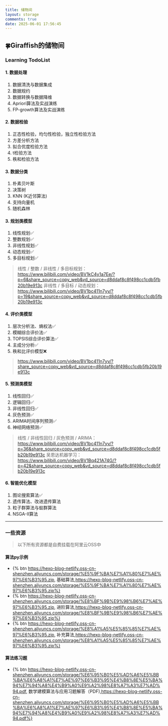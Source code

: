 ```yaml
---
title: 储物间
layout: storage
comments: true
date: 2025-06-01 17:56:45
---
```

<div class="markdown-body">

## 🍀Giraffish的储物间

### Learning TodoList

#### 1. 数据处理

1. 数据清洗与数据集成
2. 数据规约
3. 数据转换与数据降维
4. Apriori算法及实战演练
5. FP-growth算法及实战演练

#### 2. 数据检验

1. 正态性检验，均匀性检验，独立性检验方法
2. 方差分析方法
3. 拟合优度检验方法
4. t检验方法
5. 秩和检验方法

#### 3. 数据分类

1. 朴素贝叶斯
2. 决策树
3. KNN (K近邻算法)
4. 支持向量机
5. 随机森林

#### 3. 规划类模型

1. 线性规划✅
2. 整数规划✅
3. 非线性规划✅
4. 动态规划✅
5. 多目标规划✅

> 线性 / 整数 / 非线性 / 多目标规划：https://www.bilibili.com/video/BV1kC4y1a7Ee/?p=6&share_source=copy_web&vd_source=d8ddaf8c8f498cc1cdb5fb20b19e913c
> 非线性 / 多目标 / 动态规划：https://www.bilibili.com/video/BV1bc411n7yv/?p=19&share_source=copy_web&vd_source=d8ddaf8c8f498cc1cdb5fb20b19e913c

#### 4. 评价类模型

1. 层次分析法、熵权法✅
2. 模糊综合评价法✅
3. TOPSIS综合评价算法✅
4. 主成分分析✅
4. 秩和比评价模型❌

> https://www.bilibili.com/video/BV1bc411n7yv/?share_source=copy_web&vd_source=d8ddaf8c8f498cc1cdb5fb20b19e913c

#### 5. 预测类模型

1. 线性回归✅
2. 逻辑回归✅
3. 非线性回归✅
4. 灰色预测✅
5. ARIMA时间序列预测✅
4. 神经网络预测✅

> 线性 / 非线性回归 / 灰色预测 / ARIMA：https://www.bilibili.com/video/BV1bc411n7yv/?p=36&share_source=copy_web&vd_source=d8ddaf8c8f498cc1cdb5fb20b19e913c
> 吴恩达机器学习：https://www.bilibili.com/video/BV1Bq421A74G/?p=42&share_source=copy_web&vd_source=d8ddaf8c8f498cc1cdb5fb20b19e913c

#### 6. 智能优化模型

1. 图论搜索算法✅
2. 遗传算法、改进遗传算法
3. 粒子群算法与蚁群算法
4. NSGA-II算法

***
### 一些资源

> 以下所有资源都是自费挂载在阿里云OSS中

#### 算法py示例

* {% btn https://hexo-blog-netlify.oss-cn-shenzhen.aliyuncs.com/storage/%E5%9F%BA%E7%A1%80%E7%AE%97%E6%B3%95.zip, 基础算法,https://hexo-blog-netlify.oss-cn-shenzhen.aliyuncs.com/storage/%E5%9F%BA%E7%A1%80%E7%AE%97%E6%B3%95.zip%}
* {% btn https://hexo-blog-netlify.oss-cn-shenzhen.aliyuncs.com/storage/%E8%BF%9B%E9%98%B6%E7%AE%97%E6%B3%95.zip, 进阶算法,https://hexo-blog-netlify.oss-cn-shenzhen.aliyuncs.com/storage/%E8%BF%9B%E9%98%B6%E7%AE%97%E6%B3%95.zip%}
* {% btn https://hexo-blog-netlify.oss-cn-shenzhen.aliyuncs.com/storage/%E8%A1%A5%E5%85%85%E7%AE%97%E6%B3%95.zip, 补充算法,https://hexo-blog-netlify.oss-cn-shenzhen.aliyuncs.com/storage/%E8%A1%A5%E5%85%85%E7%AE%97%E6%B3%95.zip%}

#### 算法练习题

* {% btn https://hexo-blog-netlify.oss-cn-shenzhen.aliyuncs.com/storage/%E6%95%B0%E5%AD%A6%E5%BB%BA%E6%A8%A1%E7%AE%97%E6%B3%95%E4%B8%8E%E5%BA%94%E7%94%A8%E4%B9%A0%E9%A2%98%E8%A7%A3%E7%AD%94.pdf, 数学建模算法与应用习题解答（PDF),https://hexo-blog-netlify.oss-cn-shenzhen.aliyuncs.com/storage/%E6%95%B0%E5%AD%A6%E5%BB%BA%E6%A8%A1%E7%AE%97%E6%B3%95%E4%B8%8E%E5%BA%94%E7%94%A8%E4%B9%A0%E9%A2%98%E8%A7%A3%E7%AD%94.pdf%}